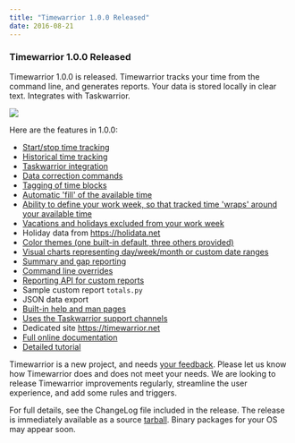 ```yaml
---
title: "Timewarrior 1.0.0 Released"
date: 2016-08-21
---
```


### Timewarrior 1.0.0 Released 

Timewarrior 1.0.0 is released.
Timewarrior tracks your time from the command line, and generates reports.
Your data is stored locally in clear text.
Integrates with Taskwarrior.

![](../../images/ti.png)

Here are the features in 1.0.0:

- [Start/stop time tracking](https://timewarrior.net/docs/stopwatch/)
- [Historical time tracking](https://timewarrior.net/docs/track/)
- [Taskwarrior integration](https://timewarrior.net/docs/taskwarrior/)
- [Data correction commands](https://timewarrior.net/docs/corrections/)
- [Tagging of time blocks](https://timewarrior.net/docs/tags/)
- [Automatic 'fill' of the available time](https://timewarrior.net/docs/hints/)
- [Ability to define your work week, so that tracked time 'wraps' around your available time](https://timewarrior.net/docs/workweek/)
- [Vacations and holidays excluded from your work week](https://timewarrior.net/docs/holidays/)
- Holiday data from <https://holidata.net>
- [Color themes (one built-in default, three others provided)](https://timewarrior.net/docs/themes/)
- [Visual charts representing day/week/month or custom date ranges](https://timewarrior.net/docs/charts/)
- [Summary and gap reporting](https://timewarrior.net/docs/summary/)
- [Command line overrides](https://timewarrior.net/docs/overrides/)
- [Reporting API for custom reports](https://timewarrior.net/docs/api/)
- Sample custom report `totals.py`
- JSON data export
- [Built-in help and man pages](https://timewarrior.net/docs/help/)
- [Uses the Taskwarrior support channels](../../support/)
- Dedicated site <https://timewarrior.net>
- [Full online documentation](https://timewarrior.net/docs/)
- [Detailed tutorial](https://timewarrior.net/docs/tutorial/)

Timewarrior is a new project, and needs [your feedback](mailto:support@timewarrior.net).
Please let us know how Timewarrior does and does not meet your needs.
We are looking to release Timewarrior improvements regularly, streamline the user experience, and add some rules and triggers.

For full details, see the ChangeLog file included in the release.
The release is immediately available as a source [tarball](https://github.com/GothenburgBitFactory/timewarrior/releases/download/v1.0.0/timew-1.0.0.tar.gz).
Binary packages for your OS may appear soon.
